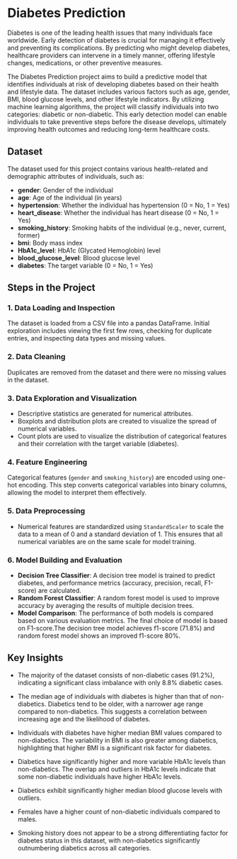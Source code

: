 
# Diabetes Prediction 

Diabetes is one of the leading health issues that many individuals face worldwide. Early detection of diabetes is crucial for managing it effectively and preventing its complications. By predicting who might develop diabetes, healthcare providers can intervene in a timely manner, offering lifestyle changes, medications, or other preventive measures.

The Diabetes Prediction project aims to build a predictive model that identifies individuals at risk of developing diabetes based on their health and lifestyle data. The dataset includes various factors such as age, gender, BMI, blood glucose levels, and other lifestyle indicators. By utilizing machine learning algorithms, the project will classify individuals into two categories: diabetic or non-diabetic. This early detection model can enable individuals to take preventive steps before the disease develops, ultimately improving health outcomes and reducing long-term healthcare costs.



## Dataset

The dataset used for this project contains various health-related and demographic attributes of individuals, such as:

- **gender**: Gender of the individual
- **age**: Age of the individual (in years)
- **hypertension**: Whether the individual has hypertension (0 = No, 1 = Yes)
- **heart_disease**: Whether the individual has heart disease (0 = No, 1 = Yes)
- **smoking_history**: Smoking habits of the individual (e.g., never, current, former)
- **bmi**: Body mass index
- **HbA1c_level**: HbA1c (Glycated Hemoglobin) level
- **blood_glucose_level**: Blood glucose level
- **diabetes**: The target variable (0 = No, 1 = Yes)


## Steps in the Project


### 1. **Data Loading and Inspection**
The dataset is loaded from a CSV file into a pandas DataFrame. Initial exploration includes viewing the first few rows, checking for duplicate entries, and inspecting data types and missing values.

### 2. **Data Cleaning**
Duplicates are removed from the dataset and there were no missing values in the dataset.

### 3. **Data Exploration and Visualization**
- Descriptive statistics are generated for numerical attributes.
- Boxplots and distribution plots are created to visualize the spread of numerical variables.
- Count plots are used to visualize the distribution of categorical features and their correlation with the target variable (diabetes).

### 4. **Feature Engineering**
Categorical features (`gender` and `smoking_history`) are encoded using one-hot encoding. This step converts categorical variables into binary columns, allowing the model to interpret them effectively.

### 5. **Data Preprocessing**
- Numerical features are standardized using `StandardScaler` to scale the data to a mean of 0 and a standard deviation of 1. This ensures that all numerical variables are on the same scale for model training.

### 6. **Model Building and Evaluation**
- **Decision Tree Classifier**: A decision tree model is trained to predict diabetes, and performance metrics (accuracy, precision, recall, F1-score) are calculated.
- **Random Forest Classifier**: A random forest model is used to improve accuracy by averaging the results of multiple decision trees.
- **Model Comparison**: The performance of both models is compared based on various evaluation metrics. The final choice of model is based on F1-score.The decision tree model achieves f1-score (71.8%) and random forest model shows an improved f1-score 80%.


## Key Insights

- The majority of the dataset consists of non-diabetic cases (91.2%), indicating a significant class imbalance with only 8.8% diabetic cases.

- The median age of individuals with diabetes is higher than that of non-diabetics. Diabetics tend to be older, with a narrower age range compared to non-diabetics. This suggests a correlation between increasing age and the likelihood of diabetes.

- Individuals with diabetes have higher median BMI values compared to non-diabetics. The variability in BMI is also greater among diabetics, highlighting that higher BMI is a significant risk factor for diabetes.

- Diabetics have significantly higher and more variable HbA1c levels than non-diabetics. The overlap and outliers in HbA1c levels indicate that some non-diabetic individuals have higher HbA1c levels.

- Diabetics exhibit significantly higher median blood glucose levels with outliers.

- Females have a higher count of non-diabetic individuals compared to males.

- Smoking history does not appear to be a strong differentiating factor for diabetes status in this dataset, with non-diabetics significantly outnumbering diabetics across all categories.